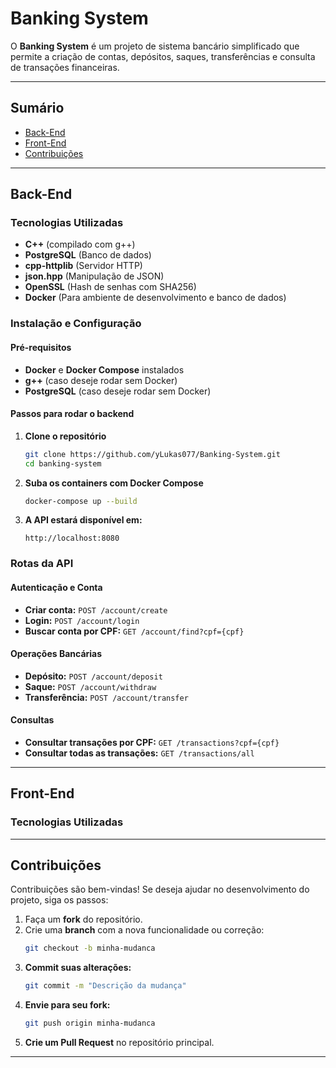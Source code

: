 # **Banking System**

O **Banking System** é um projeto de sistema bancário simplificado que permite a criação de contas, depósitos, saques, transferências e consulta de transações financeiras.

---

## **Sumário**
- [Back-End](#back-end)
- [Front-End](#front-end)
- [Contribuições](#contribuições)

---

## **Back-End**

### **Tecnologias Utilizadas**
- **C++** (compilado com g++)
- **PostgreSQL** (Banco de dados)
- **cpp-httplib** (Servidor HTTP)
- **json.hpp** (Manipulação de JSON)
- **OpenSSL** (Hash de senhas com SHA256)
- **Docker** (Para ambiente de desenvolvimento e banco de dados)

### **Instalação e Configuração**

#### **Pré-requisitos**
- **Docker** e **Docker Compose** instalados
- **g++** (caso deseje rodar sem Docker)
- **PostgreSQL** (caso deseje rodar sem Docker)

#### **Passos para rodar o backend**
1. **Clone o repositório**  
   ```sh
   git clone https://github.com/yLukas077/Banking-System.git
   cd banking-system
   ```

2. **Suba os containers com Docker Compose**  
   ```sh
   docker-compose up --build
   ```

3. **A API estará disponível em:**  
   ```
   http://localhost:8080
   ```

### **Rotas da API**

#### **Autenticação e Conta**
- **Criar conta:** `POST /account/create`
- **Login:** `POST /account/login`
- **Buscar conta por CPF:** `GET /account/find?cpf={cpf}`

#### **Operações Bancárias**
- **Depósito:** `POST /account/deposit`
- **Saque:** `POST /account/withdraw`
- **Transferência:** `POST /account/transfer`

#### **Consultas**
- **Consultar transações por CPF:** `GET /transactions?cpf={cpf}`
- **Consultar todas as transações:** `GET /transactions/all`

---

## **Front-End**

### **Tecnologias Utilizadas**


---

## **Contribuições**
Contribuições são bem-vindas! Se deseja ajudar no desenvolvimento do projeto, siga os passos:
1. Faça um **fork** do repositório.
2. Crie uma **branch** com a nova funcionalidade ou correção:  
   ```sh
   git checkout -b minha-mudanca
   ```
3. **Commit suas alterações:**  
   ```sh
   git commit -m "Descrição da mudança"
   ```
4. **Envie para seu fork:**  
   ```sh
   git push origin minha-mudanca
   ```
5. **Crie um Pull Request** no repositório principal.

---
